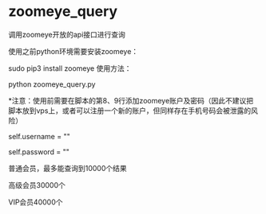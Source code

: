 # zoomeye_query
调用zoomeye开放的api接口进行查询

使用之前python环境需要安装zoomeye：


sudo pip3 install zoomeye
使用方法：

python zoomeye_query.py

*注意：使用前需要在脚本的第8、9行添加zoomeye账户及密码（因此不建议把脚本放到vps上，或者可以注册一个新的账户，但同样存在手机号码会被泄露的风险）

self.username = ""

self.password = ""

普通会员，最多能查询到10000个结果

高级会员30000个

VIP会员40000个

